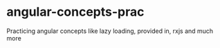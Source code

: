 # angular-concepts-prac
Practicing angular concepts like lazy loading, provided in, rxjs and much more
